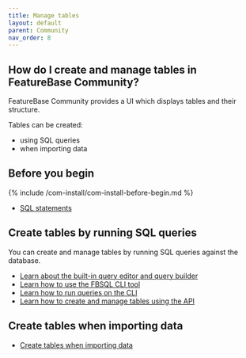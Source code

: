 ```yaml
---
title: Manage tables
layout: default
parent: Community
nav_order: 8
---
```


## How do I create and manage tables in FeatureBase Community?

FeatureBase Community provides a UI which displays tables and their structure.

Tables can be created:
* using SQL queries
* when importing data

## Before you begin

{% include /com-install/com-install-before-begin.md %}
* [SQL statements](/docs/sql-guide/statements/statements-home)

## Create tables by running SQL queries

You can create and manage tables by running SQL queries against the database.

* [Learn about the built-in query editor and query builder](/docs/com-query/com-query-home)
* [Learn how to use the FBSQL CLI tool](/docs/tools/fbsql/fbsql-home)
* [Learn how to run queries on the CLI](/docs/com-config/com-config-cli-enable)
* [Learn how to create and manage tables using the API](/docs/community/com-api/com-api-home)

<!--commented out because dependency with com-dbs-tables branch/PR not yet committed to main
using the following methods:

{% include /community/com-sql-query-run.md %}
-->

## Create tables when importing data

* [Create tables when importing data](/docs/community/com-ingest/com-ingest-manage)

